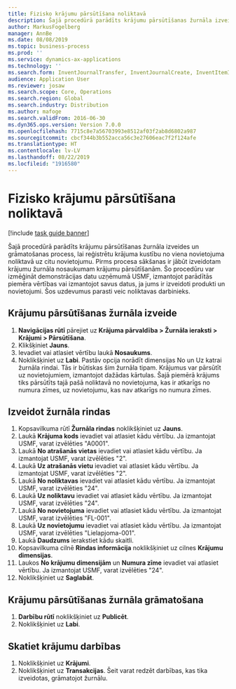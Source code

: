 ```yaml
---
title: Fizisko krājumu pārsūtīšana noliktavā
description: Šajā procedūrā parādīts krājumu pārsūtīšanas žurnāla izveides un grāmatošanas process, lai reģistrētu krājuma kustību no viena novietojuma noliktavā uz citu novietojumu.
author: MarkusFogelberg
manager: AnnBe
ms.date: 08/08/2019
ms.topic: business-process
ms.prod: ''
ms.service: dynamics-ax-applications
ms.technology: ''
ms.search.form: InventJournalTransfer, InventJournalCreate, InventItemIdLookupSimple, InventLocationIdLookup, WMSLocationIdLookup, InventTrans
audience: Application User
ms.reviewer: josaw
ms.search.scope: Core, Operations
ms.search.region: Global
ms.search.industry: Distribution
ms.author: mafoge
ms.search.validFrom: 2016-06-30
ms.dyn365.ops.version: Version 7.0.0
ms.openlocfilehash: 7715c8e7a56703993e8512af03f2ab8d6802a987
ms.sourcegitcommit: cbcf344b3b552acca56c3e27606eac7f2f124afe
ms.translationtype: HT
ms.contentlocale: lv-LV
ms.lasthandoff: 08/22/2019
ms.locfileid: "1916580"
---
```

# <a name="transfer-physical-inventory-within-the-warehouse"></a>Fizisko krājumu pārsūtīšana noliktavā

[!include [task guide banner](../../includes/task-guide-banner.md)]

Šajā procedūrā parādīts krājumu pārsūtīšanas žurnāla izveides un grāmatošanas process, lai reģistrētu krājuma kustību no viena novietojuma noliktavā uz citu novietojumu. Pirms procesa sākšanas ir jābūt izveidotam krājumu žurnāla nosaukumam krājumu pārsūtīšanām. Šo procedūru var izmēģināt demonstrācijas datu uzņēmumā USMF, izmantojot parādītās piemēra vērtības vai izmantojot savus datus, ja jums ir izveidoti produkti un novietojumi. Šos uzdevumus parasti veic noliktavas darbinieks.


## <a name="create-an-inventory-transfer-journal"></a>Krājumu pārsūtīšanas žurnāla izveide
1. **Navigācijas rūtī** pārejiet uz **Krājuma pārvaldība > Žurnāla ieraksti > Krājumi > Pārsūtīšana**.
2. Klikšķiniet **Jauns**.
3. Ievadiet vai atlasiet vērtību laukā **Nosaukums**.
4. Noklikšķiniet uz **Labi**. Pastāv opcija norādīt dimensijas No un Uz katrai žurnāla rindai. Tās ir būtiskas šim žurnāla tipam. Krājumus var pārsūtīt uz novietojumiem, izmantojot dažādas kārtulas. Šajā piemērā krājums tiks pārsūtīts tajā pašā noliktavā no novietojuma, kas ir atkarīgs no numura zīmes, uz novietojumu, kas nav atkarīgs no numura zīmes.   

## <a name="create-journal-lines"></a>Izveidot žurnāla rindas
1. Kopsavilkuma rūtī **Žurnāla rindas** noklikšķiniet uz **Jauns**.
2. Laukā **Krājuma kods** ievadiet vai atlasiet kādu vērtību. Ja izmantojat USMF, varat izvēlēties "A0001".  
3. Laukā **No atrašanās vietas** ievadiet vai atlasiet kādu vērtību. Ja izmantojat USMF, varat izvēlēties "2".  
4. Laukā **Uz atrašanās vietu** ievadiet vai atlasiet kādu vērtību. Ja izmantojat USMF, varat izvēlēties "2".  
5. Laukā **No noliktavas** ievadiet vai atlasiet kādu vērtību. Ja izmantojat USMF, varat izvēlēties "24".  
6. Laukā **Uz noliktavu** ievadiet vai atlasiet kādu vērtību. Ja izmantojat USMF, varat izvēlēties "24".  
7. Laukā **No novietojuma** ievadiet vai atlasiet kādu vērtību. Ja izmantojat USMF, varat izvēlēties "FL-001".  
8. Laukā **Uz novietojumu** ievadiet vai atlasiet kādu vērtību. Ja izmantojat USMF, varat izvēlēties "Lielapjoma-001".  
9. Laukā **Daudzums** ierakstiet kādu skaitli.
10. Kopsavilkuma cilnē **Rindas informācija** noklikšķiniet uz cilnes **Krājumu dimensijas**.
11. Laukos **No krājumu dimensijām** un **Numura zīme** ievadiet vai atlasiet vērtību. Ja izmantojat USMF, varat izvēlēties "24".  
12. Noklikšķiniet uz **Saglabāt**.

## <a name="post-the-inventory-transfer-journal"></a>Krājumu pārsūtīšanas žurnāla grāmatošana
1. **Darbību rūtī** noklikšķiniet uz **Publicēt**.
2. Noklikšķiniet uz **Labi**.

## <a name="view-inventory-transactions"></a>Skatiet krājumu darbības
1. Noklikšķiniet uz **Krājumi**.
2. Noklikšķiniet uz **Transakcijas**. Šeit varat redzēt darbības, kas tika izveidotas, grāmatojot žurnālu.  

